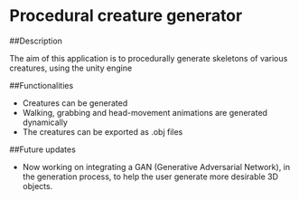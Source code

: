 # Procedural creature generator

##Description

The aim of this application is to procedurally generate skeletons of various creatures, using the unity engine

##Functionalities

* Creatures can be generated
* Walking, grabbing and head-movement animations are generated dynamically
* The creatures can be exported as .obj files

##Future updates
* Now working on integrating a GAN (Generative Adversarial Network), in the generation process, to help the user generate more desirable 3D objects.